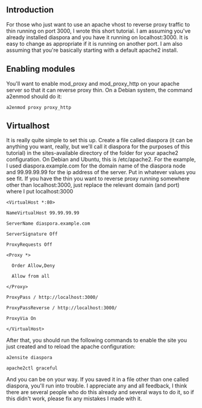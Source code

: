 ## Introduction

For those who just want to use an apache vhost to reverse proxy traffic to thin running on port 3000, I wrote this short tutorial. I am assuming you've already installed diaspora and you have it running on localhost:3000. It is easy to change as appropriate if it is running on another port. I am also assuming that you're basically starting with a default apache2 install.

## Enabling modules

You'll want to enable mod_proxy and mod_proxy_http on your apache server so that it can reverse proxy thin. On a Debian system, the command a2enmod should do it:

``a2enmod proxy proxy_http``

## Virtualhost

It is really quite simple to set this up. Create a file called diaspora (it can be anything you want, really, but we'll call it diaspora for the purposes of this tutorial) in the sites-available directory of the folder for your apache2 configuration. On Debian and Ubuntu, this is /etc/apache2. For the example, I used diaspora.example.com for the domain name of the diaspora node and 99.99.99.99 for the ip address of the server. Put in whatever values you see fit. If you have the thin you want to reverse proxy running somewhere other than localhost:3000, just replace the relevant domain (and port) where I put localhost:3000


``<VirtualHost *:80>``

``NameVirtualHost 99.99.99.99``

``ServerName diaspora.example.com``

``ServerSignature Off``

``ProxyRequests Off``

``<Proxy *>``

``  Order Allow,Deny``

``  Allow from all``

``</Proxy>``

``ProxyPass / http://localhost:3000/``

``ProxyPassReverse / http://localhost:3000/``

``ProxyVia On``

``</VirtualHost>``


After that, you should run the following commands to enable the site you just created and to reload the apache configuration:



``a2ensite diaspora``

``apache2ctl graceful``



And you can be on your way. If you saved it in a file other than one called diaspora, you'll run into trouble. I appreciate any and all feedback, I think there are several people who do this already and several ways to do it, so if this didn't work, please fix any mistakes I made with it.